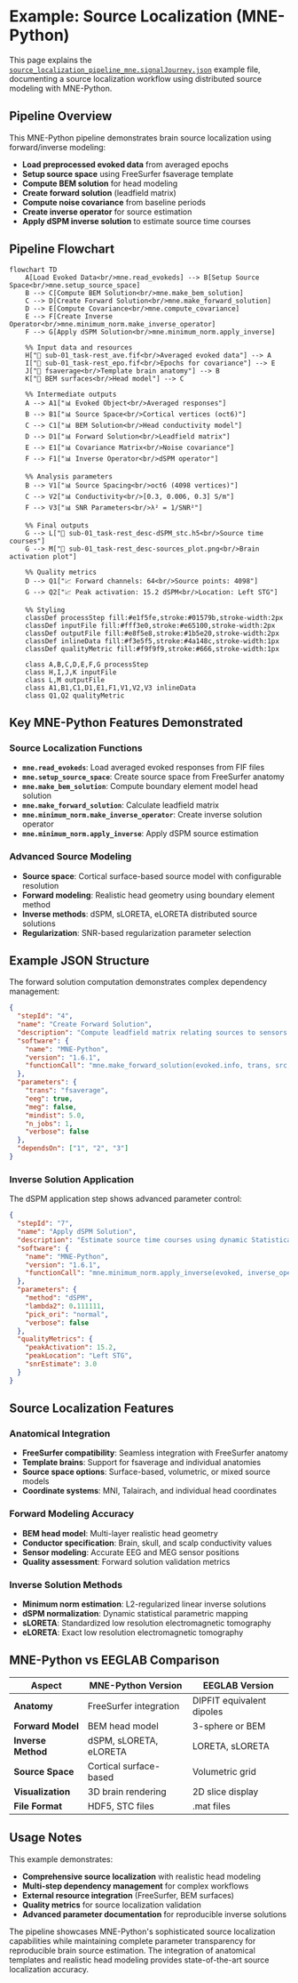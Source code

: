 # Example: Source Localization (MNE-Python)

This page explains the [`source_localization_pipeline_mne.signalJourney.json`](https://github.com/neuromechanist/signalJourney/blob/main/schema/examples/source_localization_pipeline_mne.signalJourney.json) example file, documenting a source localization workflow using distributed source modeling with MNE-Python.

## Pipeline Overview

This MNE-Python pipeline demonstrates brain source localization using forward/inverse modeling:
- **Load preprocessed evoked data** from averaged epochs
- **Setup source space** using FreeSurfer fsaverage template
- **Compute BEM solution** for head modeling
- **Create forward solution** (leadfield matrix)
- **Compute noise covariance** from baseline periods
- **Create inverse operator** for source estimation
- **Apply dSPM inverse solution** to estimate source time courses

## Pipeline Flowchart

```mermaid
flowchart TD
    A[Load Evoked Data<br/>mne.read_evokeds] --> B[Setup Source Space<br/>mne.setup_source_space]
    B --> C[Compute BEM Solution<br/>mne.make_bem_solution]
    C --> D[Create Forward Solution<br/>mne.make_forward_solution]
    D --> E[Compute Covariance<br/>mne.compute_covariance]
    E --> F[Create Inverse Operator<br/>mne.minimum_norm.make_inverse_operator]
    F --> G[Apply dSPM Solution<br/>mne.minimum_norm.apply_inverse]
    
    %% Input data and resources
    H["📁 sub-01_task-rest_ave.fif<br/>Averaged evoked data"] --> A
    I["📁 sub-01_task-rest_epo.fif<br/>Epochs for covariance"] --> E
    J["📁 fsaverage<br/>Template brain anatomy"] --> B
    K["📁 BEM surfaces<br/>Head model"] --> C
    
    %% Intermediate outputs
    A --> A1["📊 Evoked Object<br/>Averaged responses"]
    B --> B1["📊 Source Space<br/>Cortical vertices (oct6)"]
    C --> C1["📊 BEM Solution<br/>Head conductivity model"]
    D --> D1["📊 Forward Solution<br/>Leadfield matrix"]
    E --> E1["📊 Covariance Matrix<br/>Noise covariance"]
    F --> F1["📊 Inverse Operator<br/>dSPM operator"]
    
    %% Analysis parameters
    B --> V1["📊 Source Spacing<br/>oct6 (4098 vertices)"]
    C --> V2["📊 Conductivity<br/>[0.3, 0.006, 0.3] S/m"]
    F --> V3["📊 SNR Parameters<br/>λ² = 1/SNR²"]
    
    %% Final outputs
    G --> L["💾 sub-01_task-rest_desc-dSPM_stc.h5<br/>Source time courses"]
    G --> M["💾 sub-01_task-rest_desc-sources_plot.png<br/>Brain activation plot"]
    
    %% Quality metrics
    D --> Q1["📈 Forward channels: 64<br/>Source points: 4098"]
    G --> Q2["📈 Peak activation: 15.2 dSPM<br/>Location: Left STG"]

    %% Styling
    classDef processStep fill:#e1f5fe,stroke:#01579b,stroke-width:2px
    classDef inputFile fill:#fff3e0,stroke:#e65100,stroke-width:2px
    classDef outputFile fill:#e8f5e8,stroke:#1b5e20,stroke-width:2px
    classDef inlineData fill:#f3e5f5,stroke:#4a148c,stroke-width:1px
    classDef qualityMetric fill:#f9f9f9,stroke:#666,stroke-width:1px

    class A,B,C,D,E,F,G processStep
    class H,I,J,K inputFile
    class L,M outputFile
    class A1,B1,C1,D1,E1,F1,V1,V2,V3 inlineData
    class Q1,Q2 qualityMetric
```

## Key MNE-Python Features Demonstrated

### Source Localization Functions
- **`mne.read_evokeds`**: Load averaged evoked responses from FIF files
- **`mne.setup_source_space`**: Create source space from FreeSurfer anatomy
- **`mne.make_bem_solution`**: Compute boundary element model head solution
- **`mne.make_forward_solution`**: Calculate leadfield matrix
- **`mne.minimum_norm.make_inverse_operator`**: Create inverse solution operator
- **`mne.minimum_norm.apply_inverse`**: Apply dSPM source estimation

### Advanced Source Modeling
- **Source space**: Cortical surface-based source model with configurable resolution
- **Forward modeling**: Realistic head geometry using boundary element method
- **Inverse methods**: dSPM, sLORETA, eLORETA distributed source solutions
- **Regularization**: SNR-based regularization parameter selection

## Example JSON Structure

The forward solution computation demonstrates complex dependency management:

```json
{
  "stepId": "4",
  "name": "Create Forward Solution",
  "description": "Compute leadfield matrix relating sources to sensors.",
  "software": {
    "name": "MNE-Python",
    "version": "1.6.1",
    "functionCall": "mne.make_forward_solution(evoked.info, trans, src, bem_sol, eeg=True, mindist=5.0)"
  },
  "parameters": {
    "trans": "fsaverage",
    "eeg": true,
    "meg": false,
    "mindist": 5.0,
    "n_jobs": 1,
    "verbose": false
  },
  "dependsOn": ["1", "2", "3"]
}
```

### Inverse Solution Application
The dSPM application step shows advanced parameter control:

```json
{
  "stepId": "7",
  "name": "Apply dSPM Solution",
  "description": "Estimate source time courses using dynamic Statistical Parametric Mapping.",
  "software": {
    "name": "MNE-Python", 
    "version": "1.6.1",
    "functionCall": "mne.minimum_norm.apply_inverse(evoked, inverse_operator, lambda2, method='dSPM')"
  },
  "parameters": {
    "method": "dSPM",
    "lambda2": 0.111111,
    "pick_ori": "normal",
    "verbose": false
  },
  "qualityMetrics": {
    "peakActivation": 15.2,
    "peakLocation": "Left STG",
    "snrEstimate": 3.0
  }
}
```

## Source Localization Features

### Anatomical Integration
- **FreeSurfer compatibility**: Seamless integration with FreeSurfer anatomy
- **Template brains**: Support for fsaverage and individual anatomies
- **Source space options**: Surface-based, volumetric, or mixed source models
- **Coordinate systems**: MNI, Talairach, and individual head coordinates

### Forward Modeling Accuracy
- **BEM head model**: Multi-layer realistic head geometry
- **Conductor specification**: Brain, skull, and scalp conductivity values
- **Sensor modeling**: Accurate EEG and MEG sensor positions
- **Quality assessment**: Forward solution validation metrics

### Inverse Solution Methods
- **Minimum norm estimation**: L2-regularized linear inverse solutions
- **dSPM normalization**: Dynamic statistical parametric mapping
- **sLORETA**: Standardized low resolution electromagnetic tomography
- **eLORETA**: Exact low resolution electromagnetic tomography

## MNE-Python vs EEGLAB Comparison

| Aspect | MNE-Python Version | EEGLAB Version |
|--------|-------------------|----------------|
| **Anatomy** | FreeSurfer integration | DIPFIT equivalent dipoles |
| **Forward Model** | BEM head model | 3-sphere or BEM |
| **Inverse Method** | dSPM, sLORETA, eLORETA | LORETA, sLORETA |
| **Source Space** | Cortical surface-based | Volumetric grid |
| **Visualization** | 3D brain rendering | 2D slice display |
| **File Format** | HDF5, STC files | .mat files |

## Usage Notes

This example demonstrates:
- **Comprehensive source localization** with realistic head modeling
- **Multi-step dependency management** for complex workflows
- **External resource integration** (FreeSurfer, BEM surfaces)
- **Quality metrics** for source localization validation
- **Advanced parameter documentation** for reproducible inverse solutions

The pipeline showcases MNE-Python's sophisticated source localization capabilities while maintaining complete parameter transparency for reproducible brain source estimation. The integration of anatomical templates and realistic head modeling provides state-of-the-art source localization accuracy. 